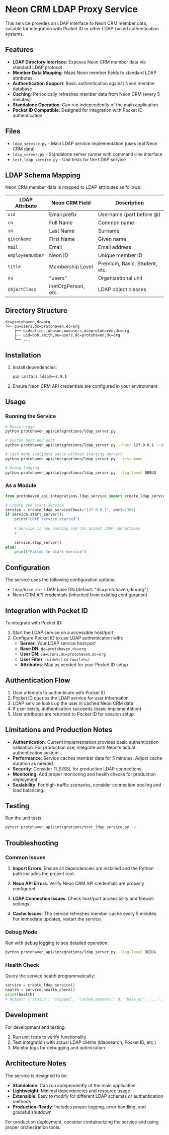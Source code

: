 # Neon CRM LDAP Proxy Service

This service provides an LDAP interface to Neon CRM member data, suitable for integration with Pocket ID or other LDAP-based authentication systems.

## Features

- **LDAP Directory Interface**: Exposes Neon CRM member data via standard LDAP protocol
- **Member Data Mapping**: Maps Neon member fields to standard LDAP attributes
- **Authentication Support**: Basic authentication against Neon member database
- **Caching**: Periodically refreshes member data from Neon CRM (every 5 minutes)
- **Standalone Operation**: Can run independently of the main application
- **Pocket ID Compatible**: Designed for integration with Pocket ID authentication

## Files

- `ldap_service.py` - Main LDAP service implementation (uses real Neon CRM data)
- `ldap_server.py` - Standalone server runner with command-line interface
- `test_ldap_service.py` - Unit tests for the LDAP service

## LDAP Schema Mapping

Neon CRM member data is mapped to LDAP attributes as follows:

| LDAP Attribute     | Neon CRM Field           | Description                    |
|-------------------|--------------------------|--------------------------------|
| `uid`             | Email prefix             | Username (part before @)       |
| `cn`              | Full Name                | Common name                    |
| `sn`              | Last Name                | Surname                        |
| `givenName`       | First Name               | Given name                     |
| `mail`            | Email                    | Email address                  |
| `employeeNumber`  | Neon ID                  | Unique member ID               |
| `title`           | Membership Level         | Premium, Basic, Student, etc.  |
| `ou`              | "users"                  | Organizational unit            |
| `objectClass`     | inetOrgPerson, etc.      | LDAP object classes            |

## Directory Structure

```
dc=protohaven,dc=org
└── ou=users,dc=protohaven,dc=org
    ├── uid=alice.johnson,ou=users,dc=protohaven,dc=org
    ├── uid=bob.smith,ou=users,dc=protohaven,dc=org
    └── ...
```

## Installation

1. Install dependencies:
   ```bash
   pip install ldap3==2.9.1
   ```

2. Ensure Neon CRM API credentials are configured in your environment.

## Usage

### Running the Service

```bash
# Basic usage
python protohaven_api/integrations/ldap_server.py

# Custom host and port
python protohaven_api/integrations/ldap_server.py --host 127.0.0.1 --port 1389

# Test mode (validate setup without starting server)
python protohaven_api/integrations/ldap_server.py --test-mode

# Debug logging
python protohaven_api/integrations/ldap_server.py --log-level DEBUG
```

### As a Module

```python
from protohaven_api.integrations.ldap_service import create_ldap_service

# Create and start service
service = create_ldap_service(host="127.0.0.1", port=1389)
if service.start_server():
    print("LDAP service started")
    
    # Service is now running and can accept LDAP connections
    # ...
    
    service.stop_server()
else:
    print("Failed to start service")
```

## Configuration

The service uses the following configuration options:

- `ldap/base_dn` - LDAP base DN (default: "dc=protohaven,dc=org")
- Neon CRM API credentials (inherited from existing configuration)

## Integration with Pocket ID

To integrate with Pocket ID:

1. Start the LDAP service on a accessible host/port
2. Configure Pocket ID to use LDAP authentication with:
   - **Server**: Your LDAP service host:port
   - **Base DN**: `dc=protohaven,dc=org`
   - **User DN**: `ou=users,dc=protohaven,dc=org`
   - **User Filter**: `(uid=%s)` or `(mail=%s)`
   - **Attributes**: Map as needed for your Pocket ID setup

## Authentication Flow

1. User attempts to authenticate with Pocket ID
2. Pocket ID queries the LDAP service for user information
3. LDAP service looks up the user in cached Neon CRM data
4. If user exists, authentication succeeds (basic implementation)
5. User attributes are returned to Pocket ID for session setup

## Limitations and Production Notes

- **Authentication**: Current implementation provides basic authentication validation. For production use, integrate with Neon's actual authentication system.
- **Performance**: Service caches member data for 5 minutes. Adjust cache duration as needed.
- **Security**: Consider TLS/SSL for production LDAP connections.
- **Monitoring**: Add proper monitoring and health checks for production deployment.
- **Scalability**: For high-traffic scenarios, consider connection pooling and load balancing.

## Testing

Run the unit tests:

```bash
pytest protohaven_api/integrations/test_ldap_service.py -v
```

## Troubleshooting

### Common Issues

1. **Import Errors**: Ensure all dependencies are installed and the Python path includes the project root.

2. **Neon API Errors**: Verify Neon CRM API credentials are properly configured.

3. **LDAP Connection Issues**: Check host/port accessibility and firewall settings.

4. **Cache Issues**: The service refreshes member cache every 5 minutes. For immediate updates, restart the service.

### Debug Mode

Run with debug logging to see detailed operation:

```bash
python protohaven_api/integrations/ldap_server.py --log-level DEBUG
```

### Health Check

Query the service health programmatically:

```python
service = create_ldap_service()
health = service.health_check()
print(health)
# Output: {'status': 'stopped', 'cached_members': 0, 'base_dn': '...', ...}
```

## Development

For development and testing:

1. Run unit tests to verify functionality
2. Test integration with actual LDAP clients (ldapsearch, Pocket ID, etc.)
3. Monitor logs for debugging and optimization

## Architecture Notes

The service is designed to be:

- **Standalone**: Can run independently of the main application
- **Lightweight**: Minimal dependencies and resource usage
- **Extensible**: Easy to modify for different LDAP schemas or authentication methods
- **Production-Ready**: Includes proper logging, error handling, and graceful shutdown

For production deployment, consider containerizing the service and using proper orchestration tools.
